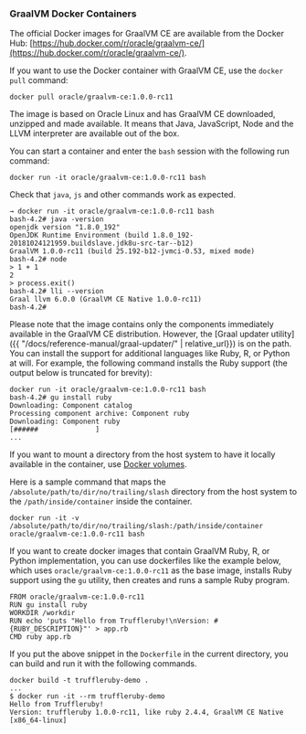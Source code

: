 ### GraalVM Docker Containers

The official Docker images for GraalVM CE are available from the Docker Hub:
[https://hub.docker.com/r/oracle/graalvm-ce/](https://hub.docker.com/r/oracle/graalvm-ce/).

If you want to use the Docker container with GraalVM CE, use the `docker pull` command:
```
docker pull oracle/graalvm-ce:1.0.0-rc11
```

The image is based on Oracle Linux and has GraalVM CE downloaded, unzipped and made available.
It means that Java, JavaScript, Node and the LLVM interpreter are available out of the box.

You can start a container and enter the `bash` session with the following run command:
```
docker run -it oracle/graalvm-ce:1.0.0-rc11 bash
```

Check that `java`, `js` and other commands work as expected.
```
→ docker run -it oracle/graalvm-ce:1.0.0-rc11 bash
bash-4.2# java -version
openjdk version "1.8.0_192"
OpenJDK Runtime Environment (build 1.8.0_192-20181024121959.buildslave.jdk8u-src-tar--b12)
GraalVM 1.0.0-rc11 (build 25.192-b12-jvmci-0.53, mixed mode)
bash-4.2# node
> 1 + 1
2
> process.exit()
bash-4.2# lli --version
Graal llvm 6.0.0 (GraalVM CE Native 1.0.0-rc11)
bash-4.2#
```

Please note that the image contains only the components immediately available in the GraalVM CE distribution.
However, the [Graal updater utility]({{ "/docs/reference-manual/graal-updater/" | relative_url}}) is on the path.
You can install the support for additional languages like Ruby, R, or Python at will.
For example, the following command installs the Ruby support (the output below is truncated for brevity):

```
docker run -it oracle/graalvm-ce:1.0.0-rc11 bash
bash-4.2# gu install ruby
Downloading: Component catalog
Processing component archive: Component ruby
Downloading: Component ruby
[######              ]
...
```

If you want to mount a directory from the host system to have it locally available in the container,
use [Docker volumes](https://docs.docker.com/storage/volumes/#choose-the--v-or---mount-flag).

Here is a sample command that maps the `/absolute/path/to/dir/no/trailing/slash` directory from the host system to the `/path/inside/container` inside the container.

```
docker run -it -v /absolute/path/to/dir/no/trailing/slash:/path/inside/container oracle/graalvm-ce:1.0.0-rc11 bash
```

If you want to create docker images that contain GraalVM Ruby, R, or Python implementation, you can use dockerfiles like the example below, which uses `oracle/graalvm-ce:1.0.0-rc11` as the base image, installs Ruby support using the `gu` utility, then creates and runs a sample Ruby program.

```
FROM oracle/graalvm-ce:1.0.0-rc11
RUN gu install ruby
WORKDIR /workdir
RUN echo 'puts "Hello from Truffleruby!\nVersion: #{RUBY_DESCRIPTION}"' > app.rb
CMD ruby app.rb
```

If you put the above snippet in the `Dockerfile` in the current directory,
you can build and run it with the following commands.

```
docker build -t truffleruby-demo .
...
$ docker run -it --rm truffleruby-demo
Hello from Truffleruby!
Version: truffleruby 1.0.0-rc11, like ruby 2.4.4, GraalVM CE Native [x86_64-linux]
```
